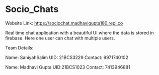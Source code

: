 # Socio_Chats

Website Link: https://sociochat.madhavigupta180.repl.co

Real time chat application with a beautiful UI where the data is stored in firebase. Here one user
can chat with multiple users.


Team Details: 

Name: SaniyahSalim 
UID: 21BCS3229 
Contact: 9971740102

Name: Madhavi Gupta 
UID:21BCS1023 
Contact: 7413946881
